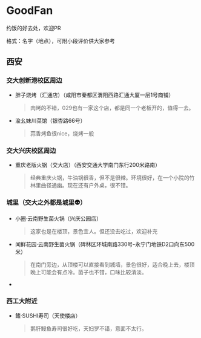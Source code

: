 # GoodFan
约饭的好去处，欢迎PR

格式：名字（地点），可附小段评价供大家参考

## 西安

### 交大创新港校区周边

- 胖子烧烤（汇通店）（咸阳市秦都区渭阳西路汇通大厦一层1号商铺）
  > 肉烤的不错，029也有一家这个店，都是同一个老板开的，值得一去。
- 渝幺妹川菜馆（银杏路66号）
  > 蒜香烤鱼很nice，烧烤一般

### 交大兴庆校区周边

- 重庆老版火锅（交大店）（西安交通大学南门东行200米路南）
  > 经典重庆火锅，牛油锅很香，但不是很辣。环境很好，在一个小院的竹林里曲径通幽。现在还有户外桌，很不错。

### 城里（交大之外都是城里:alien:）
- 小圈·云南野生菌火锅（兴庆公园店）
  > 这家也是在楼顶，景色宜人。但还没去吃过，欢迎补充
- 闻鲜花园·云南野生菌火锅（碑林区环城南路330号-永宁门地铁D2口向东500米）
  > 在南门旁边，从顶楼可以直接看到城墙，景色很好，适合晚上去，楼顶晚上可能会有点冷。菌子也不错，口味比较清淡。
- 

### 西工大附近
- 鳍·SUSHI寿司（天使楼店）
  > 鹅肝鳗鱼寿司很好吃，天妇罗不错，意面不太行。

